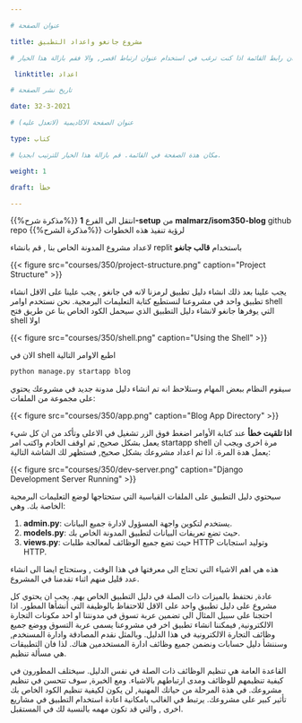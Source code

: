 ```yaml
---

# عنوان الصفحة

title: مشروع جانغو واعداد التطبيق

# عنوان رابط القائمة اذا كنت ترغب في استخدام عنوان ارتباط اقصر, والا فقم بازالة هذا الخيار.

 linktitle: اعداد

# تاريخ نشر الصفحة

date: 32-3-2021

# عنوان الصفحة الاكاديمية (لاتعدل عليه)

type: كتاب

# مكان هذة الصفحة في القائمة. قم بازالة هذا الخيار للترتيب ابجديا.

weight: 1

draft: خطأ

---
```



{{%مذكرة شرح%}}
 انتقل الى الفرع **1-setup** من **malmarz/isom350-blog** github repo لرؤية تنفيذ هذه الخطوات
{{%مذكرة الشرح%}}


لاعداد مشروع المدونة الخاص بنا , قم بانشاء replit باستخدام **قالب جانغو** 

{{< figure src="courses/350/project-structure.png" caption="Project Structure" >}}

يجب علينا بعد ذلك انشاء دليل تطبيق لرمزنا لانه في  جانغو , يجب علينا على الاقل انشاء تطبيق واحد في مشروعنا لنستطيع كتابة التعليمات البرمجية. نحن نستخدم اوامر shell التي يوفرها جانغو لانشاء دليل التطبيق الذي سيحمل الكود الخاص بنا عن طريق فتح shell اولا 

{{< figure src="courses/350/shell.png" caption="Using the Shell" >}}


الان في shell اطبع الاوامر التالية

```bash
python manage.py startapp blog
```


سيقوم النظام ببعض المهام وستلاحظ انه تم انشاء دليل مدونة جديد في مشروعك يحتوي على مجموعة من الملفات:

{{< figure src="courses/350/app.png" caption="Blog App Directory" >}}


**اذا تلقيت خطأ** عند كتابة الأوامر اضغط فوق الزر تشغيل في الاعلى وتأكد من ان كل شيء يعمل بشكل صحيح, ثم اوقف الخادم واكتب امر startapp shell مرة اخرى ويجب ان يعمل هدة المرة. اذا تم اعداد مشروعك بشكل صحيح, فستظهر لك الشاشة التالية:

{{< figure src="courses/350/dev-server.png" caption="Django Development Server Running" >}}

سيحتوي دليل التطبيق على الملفات القياسية التي ستحتاجها لوضع التعليمات  البرمجية الخاصة بك. وهي:

1. **admin.py**: يستخدم لتكوين واجهة المسؤول لادارة جميع البيانات.
2. **models.py**: حيث تضع تعريفات البيانات لتطبيق المدونة الخاص بك.
3. **views.py**: حيث تضع جميع الوظائف لمعالجة طلبات HTTP وتوليد استجابات HTTP.


هذه هي اهم الاشياء التي تحتاج الى معرفتها في هذا الوقت , وستحتاج ايضا الى انشاء عدد قليل منهم اثناء تقدمنا في المشروع.

 
عادة, نحتفظ بالميزات ذات الصلة في دليل التطبيق الخاص بهم. يجب ان يحتوي كل مشروع على دليل تطبيق واحد على الاقل للاحتفاظ بالوظيفة التي أنشأها المطور. اذا احتجنا على سبيل المثال الى تضمين عربة تسوق في مدونتنا او احد مكونات التجارة الالكترونية, فيمكننا انشاء تطبيق اخر في مشروعنا يسمى عربة التسوق ووضع جميع وظائف التجارة الالكترونية في هذا الدليل. وبالمثل نقدم المصادقة وادارة المسنخدم, وسننشأ دليل حسابات ونضمن جميع وظائف ادارة المستخدمين هناك. لذا فان التطبيقات هي مسألة تنظيم. 


القاعدة العامة هي تنظيم الوظائف ذات الصلة في نفس الدليل. سيختلف المطورون في كيفية تنظيمهم للوظائف ومدى ارتباطهم بالاشياء. ومع الخبرة, سوف تتحسن في تنظيم مشروعك. في هذة المرحلة من حياتك المهنية, لن يكون لكيفية تنظيم الكود الخاص بك تأثير كبير على مشروعك. يرتبط في الغالب بامكانية اعادة استخدام التطبيق في مشاريع اخرى , والتي قد تكون مهمه بالنسبة لك في  المستقبل.